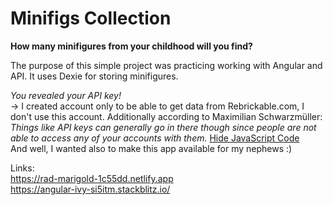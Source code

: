 # Minifigs Collection

**How many minifigures from your childhood will you find?**

The purpose of this simple project was practicing working with Angular and API. It uses Dexie for storing minifigures.

*You revealed your API key!*  
-> I created account only to be able to get data from Rebrickable.com, I don't use this account. Additionally according to Maximilian Schwarzmüller:
*Things like API keys can generally go in there though since people are not able to access any of your accounts with them.* [Hide JavaScript Code](https://academind.com/tutorials/hide-javascript-code)  
And well, I wanted also to make this app available for my nephews :)

Links:  
https://rad-marigold-1c55dd.netlify.app  
https://angular-ivy-si5itm.stackblitz.io/
